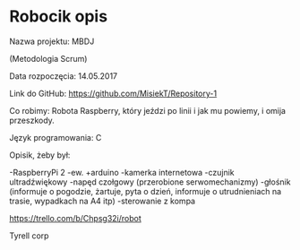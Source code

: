 # Robocik opis
Nazwa projektu: MBDJ

(Metodologia Scrum)

Data rozpoczęcia: 14.05.2017

Link do GitHub: https://github.com/MisiekT/Repository-1

Co robimy: Robota Raspberry, który jeździ po linii i jak mu powiemy, i omija przeszkody. 

Język programowania: C

Opisik, żeby był:

-RaspberryPi 2
-ew. +arduino
-kamerka internetowa
-czujnik ultradźwiękowy
-napęd  czołgowy (przerobione serwomechanizmy)
-głośnik (informuje o pogodzie, żartuje, pyta o dzień, informuje o utrudnieniach na trasie, wypadkach na A4 itp)
-sterowanie z kompa

https://trello.com/b/Chpsg32i/robot


Tyrell corp
